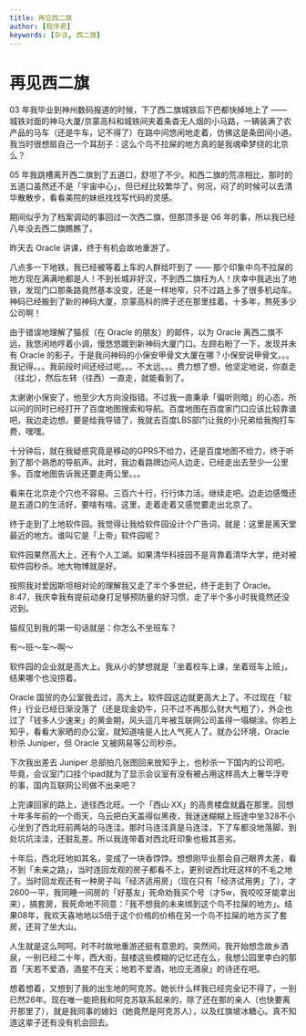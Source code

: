 ```yaml
---
title: 再见西二旗
author: [程序君]
keywords: [杂谈, 西二旗]
---
```


# 再见西二旗

03 年我毕业到神州数码报道的时候，下了西二旗城铁后下巴都快掉地上了 —— 城铁对面的神马大厦/京蒙高科和城铁间夹着条杳无人烟的小马路，一辆装满了农产品的马车（还是牛车，记不得了）在路中间悠闲地走着，仿佛这是条田间小道。我当时很想扇自己一个耳刮子：这么个鸟不拉屎的地方真的是我魂牵梦绕的北京么？

05 年我跳槽离开西二旗到了五道口，舒坦了不少。和西二旗的荒凉相比，那时的五道口虽然还不是「宇宙中心」，但已经比较繁华了，何况，闷了的时候可以去清华散散步，看看美院的妹纸找找写代码的灵感。

期间似乎为了档案调动的事回过一次西二旗，但那顶多是 06 年的事，所以我已经八年没去西二旗瞧瞧了。

昨天去 Oracle 讲课，终于有机会故地重游了。

八点多一下地铁，我已经被等着上车的人群给吓到了 —— 那个印象中鸟不拉屎的地方现在满满地都是人！不到长城非好汉，不到西二旗枉为人！庆幸中我逃出了地铁，发现门口那条路竟然基本没变，还是一样地窄，只不过路上多了很多机动车。神码已经搬到了新的神码大厦，京蒙高科的牌子还在那里挂着。十多年，熬死多少公司啊！

由于错误地理解了猫叔（在 Oracle 的朋友）的邮件，以为 Oracle 离西二旗不远，我悠闲地哼着小调，慢悠悠踱到新神码大厦门口。左顾右盼了一下，发现并未有 Oracle 的影子。于是我问神码的小保安甲骨文大厦在哪？小保安说甲骨文。。。我记得。。。我前段时间还经过呢。。。不太远。。。费力想了想，他坚定地说，你直走（往北），然后左转（往西）一直走，就能看到了。

太谢谢小保安了，他至少大方向没指错。不过我一直秉承「偏听则暗」的心态，所以问的同时已经打开了百度地图搜索和导航。百度地图在百度家门口应该比较靠谱吧，我边走边想。要是给我导错了，我就去百度LBS部门让我的小兄弟给我掏打车费，嘿嘿。

十分钟后，就在我疑惑究竟是移动的GPRS不给力，还是百度地图不给力，终于听到了那个熟悉的导航声。此时，我边看路牌边问人边走，已经走出去至少一公里多。百度地图告诉我还要走两公里。。。

看来在北京走个穴也不容易。三百六十行，行行体力活。继续走吧。边走边感慨还是五道口的生活好，要啥有啥。这里，走着走着又感觉要走出北京了。

终于走到了上地软件园。我觉得让我给软件园设计个广告词，就是：这里是离天堂最近的地方。谁叫它是「上帝」软件园呢？

软件园果然高大上，还有个人工湖。如果清华科技园不是背靠着清华大学，绝对被软件园秒杀。地大物博就是好。

按照我对爱因斯坦相对论的理解我又走了半个多世纪，终于走到了 Oracle。8:47，我庆幸我有提前动身打足够预防量的好习惯，走了半个多小时我竟然还没迟到。

猫叔见到我的第一句话就是：你怎么不坐班车？

有～班～车～啊～

软件园的企业就是高大上。我从小的梦想就是「坐着校车上课，坐着班车上班」。结果哪个也没捞着。

Oracle 国贸的办公室我去过，高大上。软件园这边就更高大上了。不过现在「软件」行业已经日渐没落了（还是现金奶牛，只不过不再那么财大气粗了），外企也过了「钱多人少速来」的黄金期，风头這几年被互联网公司盖得一塌糊涂。你若上知乎，看看大家晒的办公室，就知道啥是人比人气死人了。就办公环境，Oracle 秒杀 Juniper，但 Oracle 又被网易等公司秒杀。

下次我出差去 Juniper 总部拍几张图回来放知乎上，也秒杀一下国内的公司吧。毕竟，会议室门口挂个ipad就为了显示会议室有没有被占用这样高大上奢华浮夸的事，国内互联网公司做不出来吧？

上完课回家的路上，途径西北旺。一个「西山·XX」的高贵楼盘就矗在那里。回想十年多年前的一个雨天，乌云把白天盖得似黑夜，我迷迷糊糊上班途中坐328不小心坐到了西北旺前两站的马连洼。那时马连洼真是马连洼，下了车都没地落脚，到处坑坑洼洼，还脏乱差。所以我连带着对西北旺印象也极其恶劣。

十年后，西北旺地如其名，变成了一块香饽饽。想想刚毕业那会自己眼界太差，看不到「未来之路」，当时连回龙观的房子都看不上，更别说西北旺这样的不毛之地了。当时回龙观还有一种房子叫「经济适用房」（现在只有「经济试用男」了），才2600一平，我同睡一间房的「好基友」死命劝我买个号（才5w，我咬咬牙能拿出来），搞套房，我死命地不同意：「我不想我的未来绑到这个鸟不拉屎的地方」。结果08年，我欢天喜地地以5倍于这个价格的价格在另一个鸟不拉屎的地方买了套房，还背了坐大山。

人生就是这么呵呵。时不时故地重游还挺有意思的。突然间，我开始想念故乡酒泉，一别已经二十年，西大街，鼓楼这些模糊的记忆还在么，我想公园里李白的那首「天若不爱酒，酒星不在天；地若不爱酒，地应无酒泉」的诗还在吧。

想着想着，又想到了我的出生地的阿克苏。她长什么样我已经完全记不得了，一别已然26年。现在唯一能把我和阿克苏联系起来的，除了还在那的亲人（也快要离开那里了），就是我同事的媳妇（她竟然是阿克苏人），以及红旗坡冰糖心。真不知道这辈子还有没有机会回去。
